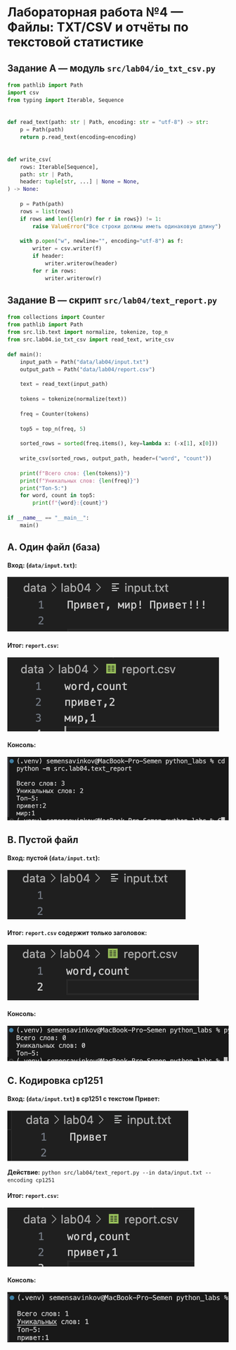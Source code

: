 # Лабораторная работа №4 — Файлы: TXT/CSV и отчёты по текстовой статистике

## Задание A — модуль `src/lab04/io_txt_csv.py`

```python
from pathlib import Path
import csv
from typing import Iterable, Sequence


def read_text(path: str | Path, encoding: str = "utf-8") -> str:
    p = Path(path)
    return p.read_text(encoding=encoding)


def write_csv(
    rows: Iterable[Sequence],
    path: str | Path,
    header: tuple[str, ...] | None = None,
) -> None:
    
    p = Path(path)
    rows = list(rows)
    if rows and len({len(r) for r in rows}) != 1:
        raise ValueError("Все строки должны иметь одинаковую длину")

    with p.open("w", newline="", encoding="utf-8") as f:
        writer = csv.writer(f)
        if header:
            writer.writerow(header)
        for r in rows:
            writer.writerow(r)
```

## Задание B — скрипт `src/lab04/text_report.py`

```python
from collections import Counter
from pathlib import Path
from src.lib.text import normalize, tokenize, top_n
from src.lab04.io_txt_csv import read_text, write_csv

def main():
    input_path = Path("data/lab04/input.txt")
    output_path = Path("data/lab04/report.csv")

    text = read_text(input_path)

    tokens = tokenize(normalize(text))

    freq = Counter(tokens)

    top5 = top_n(freq, 5)

    sorted_rows = sorted(freq.items(), key=lambda x: (-x[1], x[0]))

    write_csv(sorted_rows, output_path, header=("word", "count"))

    print(f"Всего слов: {len(tokens)}")
    print(f"Уникальных слов: {len(freq)}")
    print("Топ-5:")
    for word, count in top5:
        print(f"{word}:{count}")

if __name__ == "__main__":
    main()
```

## A. Один файл (база)

#### Вход: (`data/input.txt`):
![image4.2](../../images/lab04/input_txt.png)

#### Итог: `report.csv`:
![image4.3](../../images/lab04/report_csv.png)

#### Консоль:
![image4.4](../../images/lab04/console.png)


## B. Пустой файл

#### Вход: пустой (`data/input.txt`):
![image4.5](../../images/lab04/empty_input_txt.png)

#### Итог: `report.csv` содержит только заголовок:
![image4.6](../../images/lab04/report_csv_2.png)

#### Консоль:
![image4.7](../../images/lab04/console2.png)


## C. Кодировка cp1251

#### Вход: (`data/input.txt`) в cp1251 с текстом Привет:
![image4.7](../../images/lab04/input_cp1251.png)

**Действие:** `python src/lab04/text_report.py --in data/input.txt --encoding cp1251`  

#### Итог: `report.csv`:
![image4.8](../../images/lab04/report_csv_3.png)

#### Консоль:
![image4.9](../../images/lab04/console3.png)
